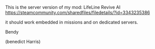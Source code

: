 This is the server version of my mod: LifeLine Revive AI
https://steamcommunity.com/sharedfiles/filedetails/?id=3343235386

it should work embedded in missions and on dedicated servers.

Bendy

(benedict Harris)
